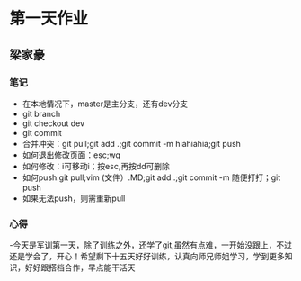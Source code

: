 # 第一天作业

## 梁家豪

### 笔记
- 在本地情况下，master是主分支，还有dev分支
- git branch
- git checkout dev
- git commit
- 合并冲突：git pull;git add .;git commit -m hiahiahia;git push
- 如何退出修改页面：esc;wq
- 如何修改：i可移动i；按esc,再按dd可删除
- 如何push:git pull;vim (文件）.MD;git add .;git commit -m 随便打打；git push
- 如果无法push，则需重新pull

### 心得
-今天是军训第一天，除了训练之外，还学了git,虽然有点难，一开始没跟上，不过还是学会了，开心！希望剩下十五天好好训练，认真向师兄师姐学习，学到更多知识，好好跟搭档合作，早点能干活天


